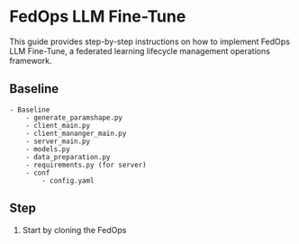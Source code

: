 # FedOps LLM Fine-Tune



This guide provides step-by-step instructions on how to implement FedOps LLM Fine-Tune, a federated learning lifecycle management operations framework.


## Baseline

```
- Baseline
    - generate_paramshape.py
    - client_main.py
    - client_mananger_main.py
    - server_main.py
    - models.py
    - data_preparation.py
    - requirements.py (for server)
    - conf
        - config.yaml
```


## Step

1. Start by cloning the FedOps
